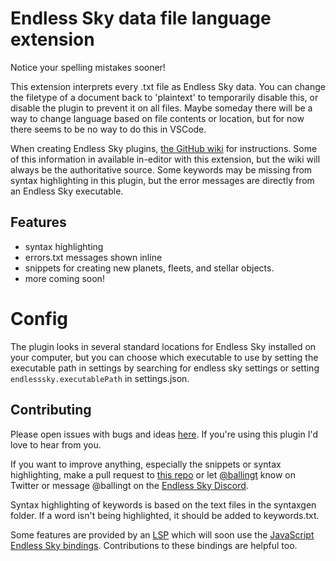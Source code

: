 # Endless Sky data file language extension

Notice your spelling mistakes sooner!

This extension interprets every .txt file as Endless Sky data. You can change the filetype of a document back to 'plaintext' to temporarily disable this, or disable the plugin to prevent it on all files. Maybe someday there will be a way to change language based on file contents or location, but for now there seems to be no way to do this in VSCode.

When creating Endless Sky plugins, [the GitHub wiki](https://github.com/endless-sky/endless-sky/wiki/CreatingPlugins) for instructions. Some of this information in available in-editor with this extension, but the wiki will always be the authoritative source. Some keywords may be missing from syntax highlighting in this plugin, but the error messages are directly from an Endless Sky executable.

## Features

- syntax highlighting
- errors.txt messages shown inline
- snippets for creating new planets, fleets, and stellar objects.
- more coming soon!

# Config

The plugin looks in several standard locations for Endless Sky installed on your computer, but you can choose which executable to use by setting the executable path in settings by searching for endless sky settings or setting `endlesssky.executablePath` in settings.json.

## Contributing

Please open issues with bugs and ideas [here](https://github.com/thomasballinger/endless-sky-vscode). If you're using this plugin I'd love to hear from you.

If you want to improve anything, especially the snippets or syntax highlighting, make a pull request to [this repo](https://github.com/thomasballinger/endless-sky-vscode) or let [@ballingt](https://twitter.com/ballingt) know on Twitter or message @ballingt on the [Endless Sky Discord](https://discord.gg/ZeuASSx).

Syntax highlighting of keywords is based on the text files in the syntaxgen folder. If a word isn't being highlighted, it should be added to keywords.txt.

Some features are provided by an [LSP](https://microsoft.github.io/language-server-protocol/) which will soon use the [JavaScript Endless Sky bindings](https://github.com/thomasballinger/endless-sky-bindings). Contributions to these bindings are helpful too.
